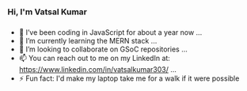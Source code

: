 ### Hi, I'm Vatsal Kumar

<!--
**vatsal-kumar/vatsal-kumar** is a ✨ _special_ ✨ repository because its `README.md` (this file) appears on your GitHub profile.
-->
###

- 🔭 I’ve been coding in JavaScript for about a year now ...
- 🌱 I’m currently learning the MERN stack ...
- 👯 I’m looking to collaborate on GSoC repositories ...
- 📫 You can reach out to me on my LinkedIn at: https://www.linkedin.com/in/vatsalkumar303/ ...
- ⚡ Fun fact: I'd make my laptop take me for a walk if it were possible

